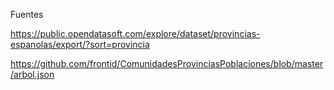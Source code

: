 Fuentes

https://public.opendatasoft.com/explore/dataset/provincias-espanolas/export/?sort=provincia

https://github.com/frontid/ComunidadesProvinciasPoblaciones/blob/master/arbol.json

